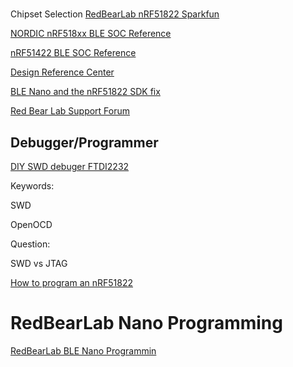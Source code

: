 # 

Chipset Selection
[RedBearLab nRF51822 Sparkfun](https://www.sparkfun.com/products/13729)

[NORDIC nRF518xx BLE SOC Reference](https://infocenter.nordicsemi.com/topic/com.nordic.infocenter.pdf.ps/nRF51822_PS_v3.1.pdf)

[nRF51422 BLE SOC Reference](https://www.nordicsemi.com/eng/nordic/download_resource/20360/7/13977814)

[Design Reference Center](http://infocenter.nordicsemi.com/index.jsp)

[BLE Nano and the nRF51822 SDK fix](https://gist.github.com/george-hawkins/f77054c71a046c5b5f83)

[Red Bear Lab Support Forum](https://redbearlab.zendesk.com/home)

## Debugger/Programmer

[DIY SWD debuger FTDI2232](http://www.gniibe.org/memo/development/gnuk/hardware/diy-swd-debugger-ftdi2232.html)

Keywords:

  SWD

  OpenOCD

Question: 

  SWD vs JTAG

[How to program an nRF51822](https://devzone.nordicsemi.com/question/21582/how-to-program-an-nrf51822-using-swdioclk/)

# RedBearLab Nano Programming

[RedBearLab BLE Nano Programmin](https://www.youtube.com/watch?v=zk-DurzSisk)
